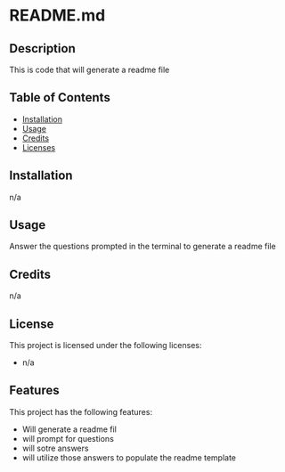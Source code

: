 
# README.md

## Description

This is code that will generate a readme file

## Table of Contents

- [Installation](#installation)
- [Usage](#usage)
- [Credits](#credits)
- [Licenses](#licenses)

## Installation

n/a

## Usage

Answer the questions prompted in the terminal to generate a readme file

## Credits

n/a

## License

This project is licensed under the following licenses:

- n/a

## Features

This project has the following features: 

- Will generate a readme fil
- will prompt for questions
- will sotre answers
- will utilize those answers to populate the readme template